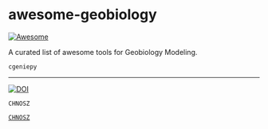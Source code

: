 # awesome-geobiology
[![Awesome](https://awesome.re/badge.svg)](https://awesome.re)



A curated list of awesome tools for Geobiology Modeling.




`cgeniepy`
***
[![DOI](https://joss.theoj.org/papers/10.21105/joss.06762/status.svg)](https://doi.org/10.21105/joss.06762)



`CHNOSZ`


[`CHNOSZ`](https://chnosz.net/)
